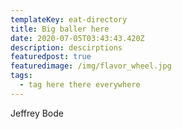 ```yaml
---
templateKey: eat-directory
title: Big baller here
date: 2020-07-05T03:43:43.420Z
description: descirptions
featuredpost: true
featuredimage: /img/flavor_wheel.jpg
tags:
  - tag here there everywhere
---
```

Jeffrey Bode